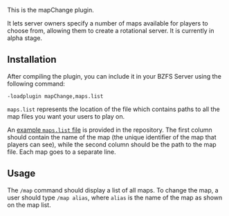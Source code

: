 This is the mapChange plugin.

It lets server owners specify a number of maps
available for players to choose from, allowing
them to create a rotational server.
It is currently in alpha stage.

Installation
------------
After compiling the plugin, you can include it in your
BZFS Server using the following command:

    -loadplugin mapChange,maps.list

`maps.list` represents the location of the file which
contains paths to all the map files you want your
users to play on.

An [example `maps.list` file](maps.list) is provided in
the repository. The first column should contain the name
of the map (the unique identifier of the map that players
can see), while the second column should be the path to
the map file. Each map goes to a separate line.

Usage
-----
The `/map` command should display a list of all maps. To
change the map, a user should type `/map alias`, where `alias`
is the name of the map as shown on the map list.
